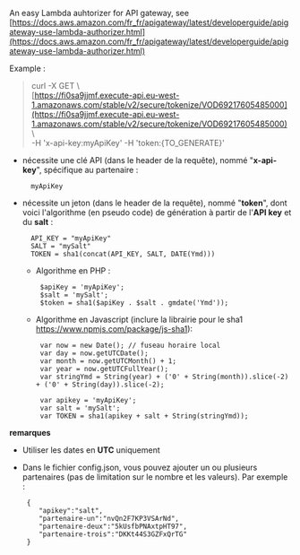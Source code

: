An easy Lambda auhtorizer for API gateway, see [https://docs.aws.amazon.com/fr_fr/apigateway/latest/developerguide/apigateway-use-lambda-authorizer.html](https://docs.aws.amazon.com/fr_fr/apigateway/latest/developerguide/apigateway-use-lambda-authorizer.html)

Example :
> curl -X GET \  
[https://fi0sa9jjmf.execute-api.eu-west-1.amazonaws.com/stable/v2/secure/tokenize/VOD69217605485000](https://fi0sa9jjmf.execute-api.eu-west-1.amazonaws.com/stable/v2/secure/tokenize/VOD69217605485000) \  
-H 'x-api-key:myApiKey'
-H 'token:{TO_GENERATE}'

- nécessite une clé API (dans le header de la requête), nommé "**x-api-key**", spécifique au partenaire :

		myApiKey

- nécessite un jeton (dans le header de la requête), nommé "**token**", dont voici l'algorithme (en pseudo code) de génération à partir de l'**API key** et du **salt** :

		API_KEY = "myApiKey"
		SALT = "mySalt"
		TOKEN = sha1(concat(API_KEY, SALT, DATE(Ymd)))



	 - Algorithme en PHP :
	 
		    $apiKey = 'myApiKey';
			$salt = 'mySalt';
			$token = sha1($apiKey . $salt . gmdate('Ymd'));



	 - Algorithme en Javascript (inclure la librairie pour le sha1 https://www.npmjs.com/package/js-sha1):

		    var now = new Date(); // fuseau horaire local
            var day = now.getUTCDate();
            var month = now.getUTCMonth() + 1;
            var year = now.getUTCFullYear();
            var stringYmd = String(year) + ('0' + String(month)).slice(-2) + ('0' + String(day)).slice(-2);

			var apikey = 'myApiKey';
			var salt = 'mySalt';
			var TOKEN = sha1(apikey + salt + String(stringYmd));

**remarques**

 - Utiliser les dates en **UTC** uniquement
 - Dans le fichier config.json, vous pouvez ajouter un ou plusieurs partenaires (pas de limitation sur le nombre et les valeurs). Par exemple :

	    {
		   "apikey":"salt",
		   "partenaire-un":"nvQn2F7KP3VSArNd",
		   "partenaire-deux":"5kUsfbPNAxtpHT97",
		   "partenaire-trois":"DKKt44S3GZFxQrTG"
		}
